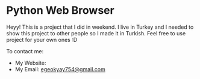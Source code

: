 # Python Web Browser

Heyy! This is a project that I did in weekend. I live in Turkey and I needed to show this project to other people so I made it in Turkish. Feel free to use project for your own ones :D

To contact me:
- My Website:
- My Email: egeokyay754@gmail.com
